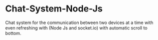 # Chat-System-Node-Js
Chat system for the communication between two devices at a time with even refreshing with (Node Js and socket.io) with automatic scroll to bottom.
